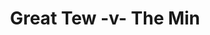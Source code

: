 ---
year: "2011"
serialNumber: "0400" 
game: "Great Tew"
title: "Great Tew -v- The Min"
gameLocation: "Great Tew"
gameDate: ""
result: ""
resultType: ""
type: "game"
---